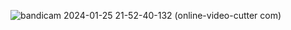 ![bandicam 2024-01-25 21-52-40-132 (online-video-cutter com)](https://github.com/HassaanAhmed60211/palindrome-html-css-js/assets/106430586/5767edea-5ed6-4488-a7c3-a93b2d527e41)
